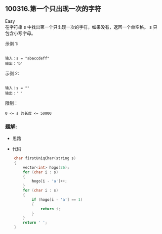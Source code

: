 ## 100316.第一个只出现一次的字符
Easy  
在字符串 s 中找出第一个只出现一次的字符。如果没有，返回一个单空格。 s 只包含小写字母。

示例 1:

```

输入：s = "abaccdeff"
输出：'b'

```

示例 2:

```

输入：s = "" 
输出：' '

```

 

限制：

``0 <= s 的长度 <= 50000``

### 题解:  
* 思路  

* 代码  
```c++
    char firstUniqChar(string s)
    {
        vector<int> hogo(26);
        for (char i : s)
        {
            hogo[i - 'a']++;
        }
        for (char i : s)
        {
            if (hogo[i - 'a'] == 1)
            {
                return i;
            }
        }
        return ' ';
    }
```